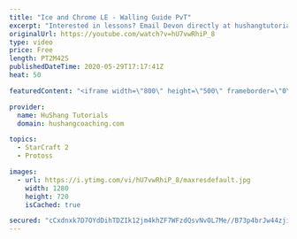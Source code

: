 ```yaml
---
title: "Ice and Chrome LE - Walling Guide PvT"
excerpt: "Interested in lessons? Email Devon directly at hushangtutorials@outlook.com ------------------------------------------------------------------------------------------------------- Want to support HuShang Tutorials directly? Patreon is a website where you can contribute a monthly donation that will help"
originalUrl: https://youtube.com/watch?v=hU7vwRhiP_8
type: video
price: Free
length: PT2M42S
publishedDateTime: 2020-05-29T17:17:41Z
heat: 50

featuredContent: "<iframe width=\"800\" height=\"500\" frameborder=\"0\" src=\"https://www.youtube.com/embed/hU7vwRhiP_8\" allow=\"accelerometer; autoplay; encrypted-media; gyroscope; picture-in-picture\" allowfullscreen></iframe>"

provider:
  name: HuShang Tutorials
  domain: hushangcoaching.com

topics:
  - StarCraft 2
  - Protoss

images:
  - url: https://i.ytimg.com/vi/hU7vwRhiP_8/maxresdefault.jpg
    width: 1280
    height: 720
    isCached: true

secured: "cCxdnxk7D7OYdDihTDZIk12jm4khZF7WFzdQsvNvOL7Me//B73p4brJw44zjipRTFRn5wuIVTnehOyFS30jhZfamBHm6oQ3OXEJy/00kir+yWZUvw1gTUZG6gqYEKcF7CL+1LkAzA6g8CAel/rcB+qBHHUJYaqbO+t+sfepLb3Z3ZLSwPFcJBR2EV4UoaXk3PcLN6jhzEwVPV5zBtdXPQSfEEZ5z2OczqR1Cz910IqoNb5k4NjzoAvbhoDNr83g7tNA4F7++jIX46bBfXGy2oE4tDB4UYRLDZ5W8+6sShRC/1hlf1z7z7G4+nQC6WHS+qOzlUtZ8VgRR8+dxiyj4TUwYNgNIYjFd6lo7d0LAI6y57Oj/IyHzAN2XeYUwNnHphu0bLh1bx+uxgOYjdqpJsv3TUihVCp0fUkuRDniHJR8=;IKa7FlpC1N++0rwdDzY0fw=="
---
```


